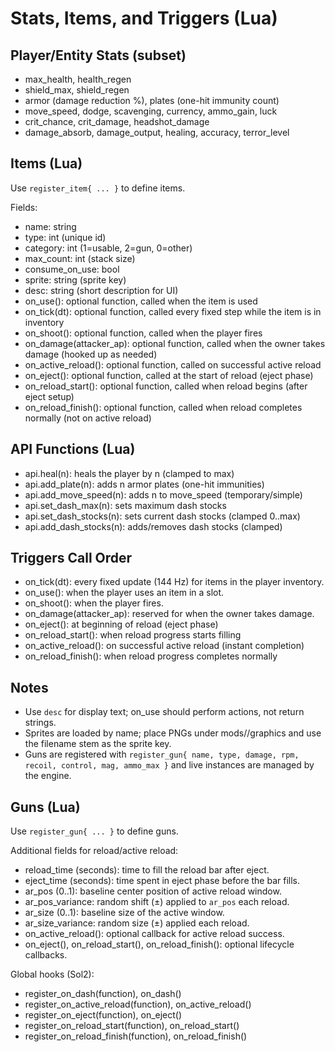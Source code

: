 # Stats, Items, and Triggers (Lua)

## Player/Entity Stats (subset)
- max_health, health_regen
- shield_max, shield_regen
- armor (damage reduction %), plates (one-hit immunity count)
- move_speed, dodge, scavenging, currency, ammo_gain, luck
- crit_chance, crit_damage, headshot_damage
- damage_absorb, damage_output, healing, accuracy, terror_level

## Items (Lua)
Use `register_item{ ... }` to define items.

Fields:
- name: string
- type: int (unique id)
- category: int (1=usable, 2=gun, 0=other)
- max_count: int (stack size)
- consume_on_use: bool
- sprite: string (sprite key)
- desc: string (short description for UI)
- on_use(): optional function, called when the item is used
- on_tick(dt): optional function, called every fixed step while the item is in inventory
- on_shoot(): optional function, called when the player fires
- on_damage(attacker_ap): optional function, called when the owner takes damage (hooked up as needed)
- on_active_reload(): optional function, called on successful active reload
- on_eject(): optional function, called at the start of reload (eject phase)
- on_reload_start(): optional function, called when reload begins (after eject setup)
- on_reload_finish(): optional function, called when reload completes normally (not on active reload)

## API Functions (Lua)
- api.heal(n): heals the player by n (clamped to max)
- api.add_plate(n): adds n armor plates (one-hit immunities)
- api.add_move_speed(n): adds n to move_speed (temporary/simple)
- api.set_dash_max(n): sets maximum dash stocks
- api.set_dash_stocks(n): sets current dash stocks (clamped 0..max)
- api.add_dash_stocks(n): adds/removes dash stocks (clamped)

## Triggers Call Order
- on_tick(dt): every fixed update (144 Hz) for items in the player inventory.
- on_use(): when the player uses an item in a slot.
- on_shoot(): when the player fires.
- on_damage(attacker_ap): reserved for when the owner takes damage.
- on_eject(): at beginning of reload (eject phase)
- on_reload_start(): when reload progress starts filling
- on_active_reload(): on successful active reload (instant completion)
- on_reload_finish(): when reload progress completes normally

## Notes
- Use `desc` for display text; on_use should perform actions, not return strings.
- Sprites are loaded by name; place PNGs under mods/<mod>/graphics and use the filename stem as the sprite key.
- Guns are registered with `register_gun{ name, type, damage, rpm, recoil, control, mag, ammo_max }` and live instances are managed by the engine.

## Guns (Lua)
Use `register_gun{ ... }` to define guns.

Additional fields for reload/active reload:
- reload_time (seconds): time to fill the reload bar after eject.
- eject_time (seconds): time spent in eject phase before the bar fills.
- ar_pos (0..1): baseline center position of active reload window.
- ar_pos_variance: random shift (±) applied to `ar_pos` each reload.
- ar_size (0..1): baseline size of the active window.
- ar_size_variance: random size (±) applied each reload.
- on_active_reload(): optional callback for active reload success.
- on_eject(), on_reload_start(), on_reload_finish(): optional lifecycle callbacks.

Global hooks (Sol2):
- register_on_dash(function), on_dash()
- register_on_active_reload(function), on_active_reload()
- register_on_eject(function), on_eject()
- register_on_reload_start(function), on_reload_start()
- register_on_reload_finish(function), on_reload_finish()
